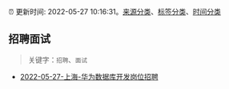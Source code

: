 :alarm_clock: 更新时间: 2022-05-27 10:16:31。[来源分类](../README.md)、[标签分类](../TAGS.md)、[时间分类](../TIMELINE.md)

## 招聘面试


> 关键字：`招聘`、`面试`



- [2022-05-27-上海-华为数据库开发岗位招聘](https://www.v2ex.com/t/855710) 